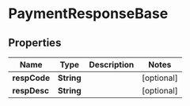 

# PaymentResponseBase


## Properties

| Name | Type | Description | Notes |
|------------ | ------------- | ------------- | -------------|
|**respCode** | **String** |  |  [optional] |
|**respDesc** | **String** |  |  [optional] |




